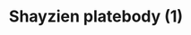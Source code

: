 ---
layout: item
title: Shayzien platebody (1)
item-id: 13361
datatable: true
id: 13361
name: "Shayzien platebody (1)"
members: true
lowalch: 16
highalch: 24
examine: "Dress like a tier 1 Shayzien soldier."
monsters:
  - id: 6905
    name: "Soldier (tier 1)"
    members: true
    combat_level: 39
    wiki_url: "https://oldschool.runescape.wiki/w/Soldier_(tier_1)"
    drops:
      - quantity: "1"
        rarity: 1
    image: "https://oldschool.runescape.wiki/images/thumb/a/af/Soldier_%28tier_1%29.png/130px-Soldier_%28tier_1%29.png?e1656"
---